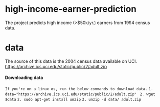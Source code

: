 # high-income-earner-prediction
The project predicts high income (>$50k/yr.) earners from 1994 census data.

# data
The source of this data is the 2004 census data available on UCI.
https://archive.ics.uci.edu/static/public/2/adult.zip

#### Downloading data
` If you're on a linux os, run the below commands to download data. `
` 1. data="https://archive.ics.uci.edu/static/public/2/adult.zip" `
` 2. wget $data`
` 2. sudo apt-get install unzip `
` 3. unzip -d data/ adult.zip `